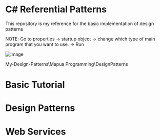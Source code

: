 # C# Referential Patterns
 This repository is my reference for the basic implementation of design patterns
 
 NOTE: Go to properties -> startup object -> change which type of main program that you want to use. -> Run
 
 ![image](https://user-images.githubusercontent.com/42932255/177269932-81f70412-d7c1-4f10-a4af-0b223b25665e.png)

 
 My-Design-Patterns\Mapua Programming\DesignPatterns
 
 # Basic Tutorial
 
 # Design Patterns
 
 # Web Services
